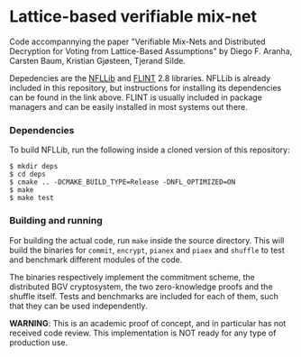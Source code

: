 # Lattice-based verifiable mix-net

Code accompannying the paper "Verifiable Mix-Nets and Distributed Decryption for Voting from Lattice-Based Assumptions" by Diego F. Aranha, Carsten Baum, Kristian Gjøsteen,
Tjerand Silde.

Depedencies are the [NFLLib](https://github.com/quarkslab/NFLlib) and [FLINT](https://flintlib.org/doc/) 2.8 libraries.
NFLLib is already included in this repository, but instructions for installing its dependencies can be found in the link above.
FLINT is usually included in package managers and can be easily installed in most systems out there.

### Dependencies

To build NFLLib, run the following inside a cloned version of this repository:

```
$ mkdir deps
$ cd deps
$ cmake .. -DCMAKE_BUILD_TYPE=Release -DNFL_OPTIMIZED=ON
$ make
$ make test
```
### Building and running

For building the actual code, run `make` inside the source directory. This will build the binaries for `commit`, `encrypt`, `pianex` and `piaex` and `shuffle` to test and benchmark different modules of the code.

The binaries respectively implement the commitment scheme, the distributed BGV cryptosystem, the two zero-knowledge proofs and the shuffle itself. Tests and benchmarks are included for each of them, such that they can be used independently.

__WARNING__: This is an academic proof of concept, and in particular has not received code review. This implementation is NOT ready for any type of production use.
